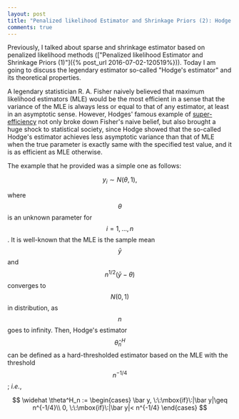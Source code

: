 ```yaml
---
layout: post
title: "Penalized likelihood Estimator and Shrinkage Priors (2): Hodge's Estimator and Super-efficiency"
comments: true
---
```


   Previously, I talked about sparse and shrinkage estimator based on penalized likelihood methods (["Penalized likelihood Estimator and Shrinkage Priors (1)"]({% post_url 2016-07-02-120519%})). Today I am going to discuss the legendary estimator so-called "Hodge's estimator" and its theoretical properties.

A legendary statistician R. A. Fisher naively believed that maximum likelihood estimators (MLE) would be the most efficient in a sense that the variance of the MLE is always less or equal to that of any estimator, at least in an asymptotic sense. However, Hodges' famous example of [super-efficiency](http://www.stat.yale.edu/~pollard/Books/LeCamFest/VanderVaart.pdf) not only broke down Fisher's naive belief, but also brought a huge shock to statistical society, since Hodge showed that the so-called Hodge's estimator achieves less asymptotic variance than that of MLE when the true parameter is exactly same with the specified test value, and it is as efficient as MLE otherwise.

The example that he provided was a simple one as follows:

$$
y_i \sim N(\theta, 1),
$$  

where $$\theta$$is an unknown parameter for $$i = 1,\dots,n$$. It is well-known that the MLE is the sample  mean $$\bar y$$ and $$n^{1/2}(\bar y - \theta)$$ converges to $$N(0,1)$$ in distribution, as $$n$$ goes to infinity. Then, Hodge's estimator $$\widehat \theta^H_n$$ can be defined as a hard-thresholded estimator based on the MLE with the threshold $$n^{-1/4}$$; *i.e.*,

$$
\widehat \theta^H_n := \begin{cases}
\bar y, \:\:\mbox{if}\:|\bar y|\geq n^{-1/4}\\
0, \:\:\mbox{if}\:|\bar y|< n^{-1/4}
\end{cases}
$$ 

 

